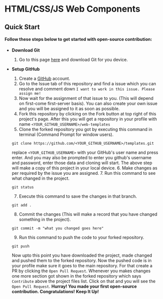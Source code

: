 # HTML/CSS/JS Web Components


## Quick Start
#### Follow these steps below to get started with open-source contribution:
- **Download Git**
	1. Go to this page [here](https://git-scm.com/downloads) and download Git for you device.

- **Setup GitHub**
	1. Create a [GitHub](https://github.com) account.
	2. Go to the Issue tab of this repository and find a issue which you can resolve and comment down `I want to work in this issue. Please assign me!`
	3. Now wait for the assignment of that issue to you. (This will depend on first-come first-server basis). You can also create your own issue and you will be assigned to it as soon as possible.
	4. Fork this repository by clicking on the Fork button at top right of this project's page. After this you will get a repository in your profile with name `<YOUR_GITHUB_USERNAME>/web-templates`
	5. Clone the forked repository you got by executing this command in terminal (Command Prompt for window users).
	```
	git clone https://github.com/<YOUR_GITHUB_USERNAME>/templates.git
	```
	replace `<YOUR_GITHUB_USERNAME>` with your GitHub's user name and press enter. And you may also be prompted to enter you github's username and password, enter those data and cloning will start.
	The above step will make a copy of this project in your local device.
	6. Make changes as per required by the issue you are assigned.
	7. Run this command to see what changed in the project.
	```
	git status
	```
	7. Execute this command to save the changes in that branch.
	```
	git add .
	```
	8. Commit the changes (This will make a record that you have changed something in the project).
	```
	git commit -m "what you changed goes here"
	```
	9. Run this command to push the code to your forked repository.
	```
	git push
	```
	Now upto this point you have downloaded the project, made changed and pushed them to the forked repository. Now the pushed code is in your profile make sure it goes to the main repository. For that create a PR by clicking the `Open Pull Request`. Whenever you makes changes one more section got shown in the forked repository which says `Contribute` above the project files list. Click on that and you will see the `Open Pull Request`.
**Hurray! You made your first open-source contribution. Congratulations!**
**Keep It Up!**
	
	
	
	
	
